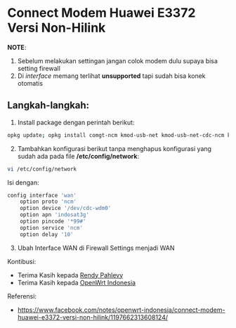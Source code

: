 # Connect Modem Huawei E3372 Versi Non-Hilink

**NOTE**:
1. Sebelum melakukan settingan jangan colok modem dulu supaya bisa setting firewall
2. Di *interface* memang terlihat **unsupported** tapi sudah bisa konek otomatis

## Langkah-langkah:
1. Install package dengan perintah berikut:
```bash
opkg update; opkg install comgt-ncm kmod-usb-net kmod-usb-net-cdc-ncm kmod-usb-net-huawei-cdc-ncm kmod-usb-wdm;
```

2. Tambahkan konfigurasi berikut tanpa menghapus konfigurasi yang sudah ada pada file **/etc/config/network**:
```bash
vi /etc/config/network
```
Isi dengan:
```bash
config interface 'wan'
    option proto 'ncm'
    option device '/dev/cdc-wdm0'
    option apn 'indosat3g'
    option pincode '*99#'
    option service 'ncm'
    option delay '10'
```

3. Ubah Interface WAN di Firewall Settings menjadi WAN

Kontibusi:
- Terima Kasih kepada [Rendy Pahlevy](https://www.facebook.com/rendy.pahlevy)
- Terima Kasih kepada [OpenWrt Indonesia](https://www.facebook.com/groups/openwrt)

Referensi:
- https://www.facebook.com/notes/openwrt-indonesia/connect-modem-huawei-e3372-versi-non-hilink/1197662313608124/

